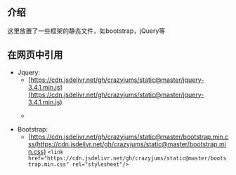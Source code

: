 ## 介绍
这里放置了一些框架的静态文件，如bootstrap，jQuery等

## 在网页中引用
- Jquery:
  - [https://cdn.jsdelivr.net/gh/crazyjums/static@master/jquery-3.4.1.min.js](https://cdn.jsdelivr.net/gh/crazyjums/static@master/jquery-3.4.1.min.js)
  - ><script src = "https://cdn.jsdelivr.net/gh/crazyjums/static@master/jquery-3.4.1.min.js"></script>
- Bootstrap:
  - [https://cdn.jsdelivr.net/gh/crazyjums/static@master/bootstrap.min.css(https://cdn.jsdelivr.net/gh/crazyjums/static@master/bootstrap.min.css)
 `<link href="https://cdn.jsdelivr.net/gh/crazyjums/static@master/bootstrap.min.css" rel="stylesheet"/>`


